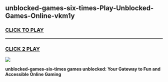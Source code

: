 
## unblocked-games-six-times-Play-Unblocked-Games-Online-vkm1y
<h3>
<a href="https://premium76.site?title=unblocked-games-six-times&ref=25A">CLICK TO PLAY</a></h3>
<hr>

<h3>
<a href="https://premium76.site?title=unblocked-games-six-times&ref=25A">CLICK 2 PLAY</a>
  
</h3>

<a href="https://premium76.site?title=unblocked-games-six-times&ref=25A"><img src="https://clearcache.store/games.png"></a>


**unblocked-games-six-times games unblocked: Your Gateway to Fun and Accessible Online Gaming**
